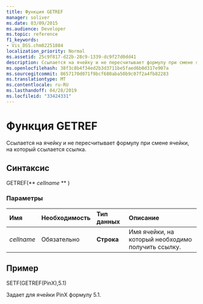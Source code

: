 ```yaml
---
title: Функция GETREF
manager: soliver
ms.date: 03/09/2015
ms.audience: Developer
ms.topic: reference
f1_keywords:
- Vis_DSS.chm82251884
localization_priority: Normal
ms.assetid: 25c9f817-d22b-28c9-1339-dc9f27d0dd41
description: Ссылается на ячейку и не пересчитывает формулу при смене ячейки, на который ссылается ссылка.
ms.openlocfilehash: 38f3c8b4f34ed2b3d3711be5faed6b0d317e907a
ms.sourcegitcommit: 8657170d071f9bcf680aba50b9c07f2a4fb82283
ms.translationtype: MT
ms.contentlocale: ru-RU
ms.lasthandoff: 04/28/2019
ms.locfileid: "33424331"
---
```

# <a name="getref-function"></a>Функция GETREF

Ссылается на ячейку и не пересчитывает формулу при смене ячейки, на который ссылается ссылка.
  
## <a name="syntax"></a>Синтаксис

GETREF(** *cellname* ** ) 
  
### <a name="parameters"></a>Параметры

|**Имя**|**Необходимость**|**Тип данных**|**Описание**|
|:-----|:-----|:-----|:-----|
| _cellname_ <br/> |Обязательно  <br/> |**Строка** <br/> |Имя ячейки, на который необходимо получить ссылку.  <br/> |
   
## <a name="example"></a>Пример

SETF(GETREF(PinX),5.1) 
  
Задает для ячейки PinX формулу 5.1. 
  

